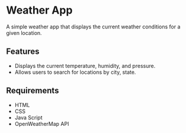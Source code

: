 # Weather App

A simple weather app that displays the current weather conditions for a given location.

## Features

* Displays the current temperature, humidity, and pressure.
* Allows users to search for locations by city, state.

## Requirements

* HTML
* CSS
* Java Script
* OpenWeatherMap API
